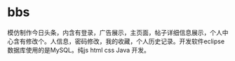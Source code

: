 # bbs
模仿制作今日头条，内含有登录，广告展示，主页面，帖子详细信息展示，个人中心含有修改个。人信息，密码修改，我的收藏，个人历史记录。开发软件eclipse 数据库使用的是MySQL。纯js html css Java 开发。
